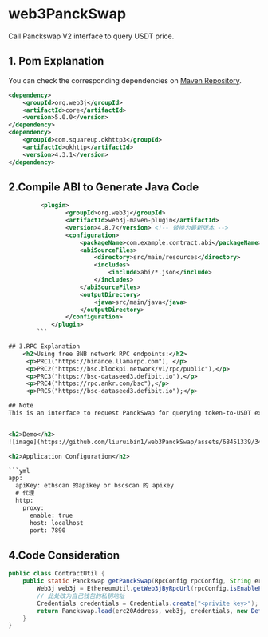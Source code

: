 # web3PanckSwap

Call Panckswap V2 interface to query USDT price.

## 1. Pom Explanation

You can check the corresponding dependencies on [Maven Repository](https://mvnrepository.com/artifact/org.web3j/core/5.0.0).

```xml
<dependency>
    <groupId>org.web3j</groupId>
    <artifactId>core</artifactId>
    <version>5.0.0</version>
</dependency>
<dependency>
    <groupId>com.squareup.okhttp3</groupId>
    <artifactId>okhttp</artifactId>
    <version>4.3.1</version>
</dependency>
```
        
## 2.Compile ABI to Generate Java Code
```xml
         <plugin>
                <groupId>org.web3j</groupId>
                <artifactId>web3j-maven-plugin</artifactId>
                <version>4.8.7</version> <!-- 替换为最新版本 -->
                <configuration>
                    <packageName>com.example.contract.abi</packageName>
                    <abiSourceFiles>
                        <directory>src/main/resources</directory>
                        <includes>
                            <include>abi/*.json</include>
                        </includes>
                    </abiSourceFiles>
                    <outputDirectory>
                        <java>src/main/java</java>
                    </outputDirectory>
                </configuration>
            </plugin>
        ```

## 3.RPC Explanation
    <h2>Using free BNB network RPC endpoints:</h2>
     <p>PRC1("https://binance.llamarpc.com"), </p>
     <p>PRC2("https://bsc.blockpi.network/v1/rpc/public"),</p>
     <p>PRC3("https://bsc-dataseed3.defibit.io"),</p>
     <p>PRC4("https://rpc.ankr.com/bsc"),</p>
     <p>PRC5("https://bsc-dataseed3.defibit.io");</p>

## Note
This is an interface to request PanckSwap for querying token-to-USDT exchange prices. It can be directly deployed to a server.


<h2>Demo</h2>
![image](https://github.com/liuruibin1/web3PanckSwap/assets/68451339/34b5410e-3436-4832-b485-ef58a6d4c276)

<h2>Application Configuration</h2>

```yml
app:
  apiKey: ethscan 的apikey or bscscan 的 apikey
  # 代理
  http:
    proxy:
      enable: true
      host: localhost
      port: 7890
```

## 4.Code Consideration
```java
public class ContractUtil {
    public static Panckswap getPanckSwap(RpcConfig rpcConfig, String erc20Address) {
        Web3j web3j = EthereumUtil.getWeb3jByRpcUrl(rpcConfig.isEnableProxy(), rpcConfig.getRpcUrl());
        // 此处改为自己钱包的私钥地址
        Credentials credentials = Credentials.create("<privite key>");
        return Panckswap.load(erc20Address, web3j, credentials, new DefaultGasProvider());
    }
}
```


